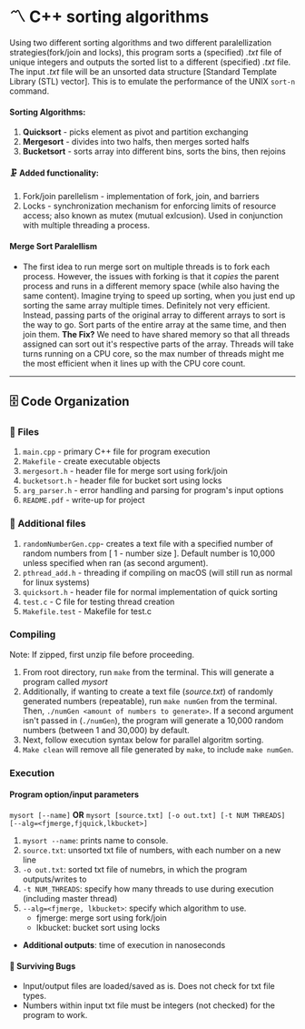# 〽️ C++ sorting algorithms
Using two different sorting algorithms and two different paralellization strategies(fork/join and locks), this program sorts a (specified) *.txt*  file of unique integers and outputs the sorted list to a different (specified) *.txt* file. The input *.txt* file will be an unsorted data structure [Standard Template Library (STL) vector]. This is to emulate the performance of the UNIX `sort-n` command.

#### Sorting Algorithms:
  1. **Quicksort** - picks element as pivot and partition exchanging
  2. **Mergesort** - divides into two halfs, then merges sorted halfs
  3. **Bucketsort** - sorts array into different bins, sorts the bins, then rejoins

#### 🗜️ Added functionality:
  1. Fork/join parellelism - implementation of fork, join, and barriers
  2. Locks - synchronization mechanism for enforcing limits of resource access; also known as mutex (mutual exlcusion). Used in conjunction with multiple threading a process.

#### Merge Sort Paralellism
- The first idea to run merge sort on multiple threads is to fork each process. However, the issues with forking is that it *copies* the parent process and runs in a different memory space (while also having the same content). Imagine trying to speed up sorting, when you just end up sorting the same array multiple times. Definitely not very efficient. Instead, passing parts of the original array to different arrays to sort is the way to go. Sort parts of the entire array at the same time, and then join them. **The Fix?** We need to have shared memory so that all threads assigned can sort out it's respective parts of the array. Threads will take turns running on a CPU core, so the max number of threads might me the most efficient when it lines up with the CPU core count. 
---
## 🗄️ Code Organization

### 📁 Files
  1. `main.cpp` - primary C++ file for program execution
  2. `Makefile` - create executable objects
  3. `mergesort.h` - header file for merge sort using fork/join
  4. `bucketsort.h` - header file for bucket sort using locks
  5. `arg_parser.h` - error handling and parsing for program's input options
  6. `README.pdf` - write-up for project

### 💾 Additional files
  1. `randomNumberGen.cpp`- creates a text file with a specified number of random numbers from [ 1 - number size ]. Default number is 10,000 unless specified when ran (as second argument).
  2. `pthread_add.h` - threading if compiling on macOS (will still run as normal for linux systems)
  3. `quicksort.h` - header file for normal implementation of quick sorting
  4. `test.c` - C file for testing thread creation
  5. `Makefile.test` - Makefile for test.c

### Compiling
  Note: If zipped, first unzip file before proceeding.
  1. From root directory, run `make` from the terminal. This will generate a program called *mysort*
  2. Additionally, if wanting to create a text file (*source.txt*) of randomly generated numbers (repeatable), run `make numGen` from the terminal. Then, `./numGen <amount of numbers to generate>`. If a second argument isn't passed in (`./numGen`), the program will generate a 10,000 random numbers (between 1 and 30,000) by default.
  3. Next, follow execution syntax below for parallel algoritm sorting.
  4. `Make clean` will remove all file generated by `make`, to include `make numGen`.

### Execution
#### Program option/input parameters  
`mysort [--name]`
**OR**
`mysort [source.txt] [-o out.txt] [-t NUM THREADS] [--alg=<fjmerge,fjquick,lkbucket>]`
  1. `mysort --name`: prints name to console.
  2. `source.txt`: unsorted txt file of numbers, with each number on a new line
  3. `-o out.txt`: sorted txt file of numebrs, in which the program outputs/writes to
  4. `-t NUM_THREADS`: specify how many threads to use during execution (including master thread)
  5. `--alg=<fjmerge, lkbucket>`: specify which algorithm to use.
      - fjmerge: merge sort using fork/join  
      - lkbucket: bucket sort using locks  
  - **Additional outputs**: time of execution in nanoseconds


#### 🐜 Surviving Bugs
  - Input/output files are loaded/saved as is. Does not check for txt file types.
  - Numbers within input txt file must be integers (not checked) for the program to work.
